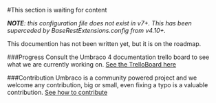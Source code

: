 #This section is waiting for content

***NOTE**: this configuration file does not exist in v7+. This has been superceded by BaseRestExtensions.config from v4.10+.*

This documention has not been written yet, but it is on the roadmap.

###Progress
Consult the Umbraco 4 documentation trello board to see what we are currently working on.
[See the TrelloBoard here](https://trello.com/board/umbraco-4-documentation/4fdb02df8fc3ef067e809e95)

###Contribution
Umbraco is a community powered project and we welcome any contribution, big or small, even fixing a typo is a valuable contribution.
[See how to contribute](https://github.com/umbraco/Umbraco4Docs)



 